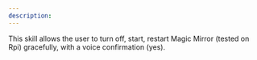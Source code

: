 ```yaml
---
description: 
---
```

This skill allows the user to turn off, start, restart Magic Mirror (tested on Rpi) gracefully, with a voice confirmation (yes).
